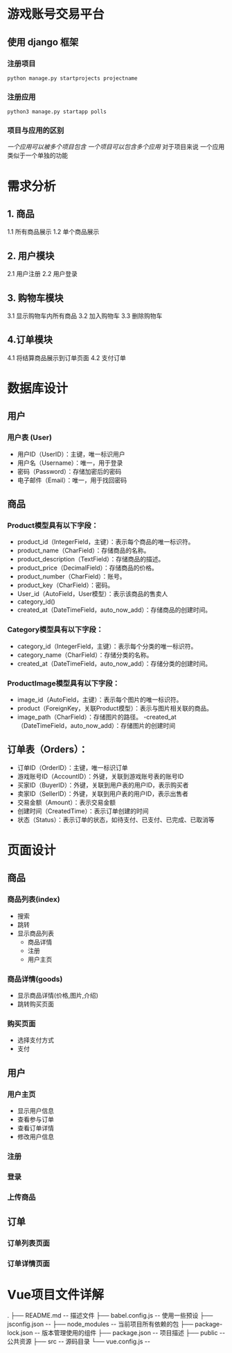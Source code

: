# 游戏账号交易平台
## 使用 django 框架
### 注册项目
```
python manage.py startprojects projectname
```
### 注册应用
 ```
 python3 manage.py startapp polls
 ```
 ### 项目与应用的区别
 *一个应用可以被多个项目包含* 
 *一个项目可以包含多个应用*
 对于项目来说 一个应用类似于一个单独的功能 

 # 需求分析
 ## 1. 商品
 1.1 所有商品展示
 1.2 单个商品展示

 ## 2. 用户模块
 2.1 用户注册
 2.2 用户登录
 
 ## 3. 购物车模块
 3.1 显示购物车内所有商品
 3.2 加入购物车
 3.3 删除购物车

 ## 4.订单模块
 4.1 将结算商品展示到订单页面
 4.2 支付订单

 # 数据库设计
 ## 用户  
 ### 用户表 (User)
- 用户ID（UserID）：主键，唯一标识用户  
- 用户名（Username）：唯一，用于登录  
- 密码（Password）：存储加密后的密码  
- 电子邮件（Email）：唯一，用于找回密码  
## 商品
### Product模型具有以下字段：
- product_id（IntegerField，主键）：表示每个商品的唯一标识符。
- product_name（CharField）：存储商品的名称。
- product_description（TextField）：存储商品的描述。
- product_price（DecimalField）：存储商品的价格。
- product_number（CharField）：账号。
- product_key（CharField）：密码。
- User_id（AutoField，User模型）：表示该商品的售卖人
- category_id()
- created_at（DateTimeField，auto_now_add）：存储商品的创建时间。
### Category模型具有以下字段：
- category_id（IntegerField，主键）：表示每个分类的唯一标识符。
- category_name（CharField）：存储分类的名称。
- created_at（DateTimeField，auto_now_add）：存储分类的创建时间。
### ProductImage模型具有以下字段：
- image_id（AutoField，主键）：表示每个图片的唯一标识符。
- product（ForeignKey，关联Product模型）：表示与图片相关联的商品。
- image_path（CharField）：存储图片的路径。
-created_at（DateTimeField，auto_now_add）：存储图片的创建时间

## 订单表（Orders）：
- 订单ID（OrderID）：主键，唯一标识订单
- 游戏账号ID（AccountID）：外键，关联到游戏账号表的账号ID
- 买家ID（BuyerID）：外键，关联到用户表的用户ID，表示购买者
- 卖家ID（SellerID）：外键，关联到用户表的用户ID，表示出售者
- 交易金额（Amount）：表示交易金额
- 创建时间（CreatedTime）：表示订单创建的时间
- 状态（Status）：表示订单的状态，如待支付、已支付、已完成、已取消等

# 页面设计
## 商品
### 商品列表(index)
- 搜索
- 跳转  
- 显示商品列表
    - 商品详情
    - 注册
    - 用户主页

### 商品详情(goods)
- 显示商品详情(价格,图片,介绍)
- 跳转购买页面

### 购买页面
- 选择支付方式
- 支付

## 用户 
### 用户主页
- 显示用户信息
- 查看参与订单
- 查看订单详情
- 修改用户信息

### 注册

### 登录

### 上传商品


## 订单
### 订单列表页面



### 订单详情页面


# Vue项目文件详解
.
├── README.md   -- 描述文件
├── babel.config.js  -- 使用一些预设
├── jsconfig.json -- 
├── node_modules  -- 当前项目所有依赖的包
├── package-lock.json -- 版本管理使用的组件
├── package.json  -- 项目描述
├── public  -- 公共资源
├── src  -- 源码目录
└── vue.config.js  -- 
